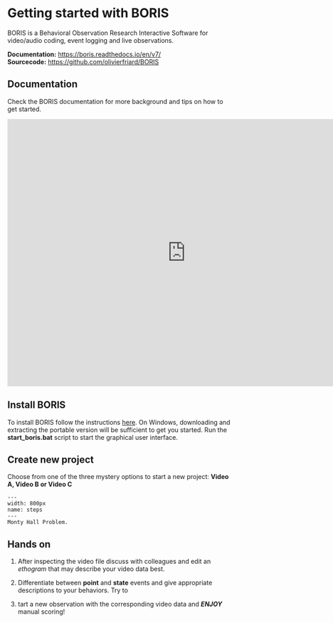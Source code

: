 # Getting started with BORIS

BORIS is a Behavioral Observation Research Interactive Software for video/audio coding, event logging and live observations.

**Documentation:** https://boris.readthedocs.io/en/v7/  
**Sourcecode:** https://github.com/olivierfriard/BORIS

## Documentation
Check the BORIS documentation for more background and tips on how to get started.  

<iframe src="http://www.boris.unito.it/pages/documentation.html" frameborder="0.1" width="800" height="600"></iframe>

## Install BORIS
To install BORIS follow the instructions [here](http://www.boris.unito.it/pages/download_win). On Windows, downloading and extracting the portable version will be sufficient to get you started. Run the **start_boris.bat** script to start the graphical user interface.

## Create new project
Choose from one of the three mystery options to start a new project:
**Video A, Video B or Video C**

```{figure} content/montyhall.jpg
---
width: 800px
name: steps
---
Monty Hall Problem.
```

## Hands on
1. After inspecting the video file discuss with colleagues and edit an *ethogram* that may describe your video data best.   

2. Differentiate between **point** and **state** events and give appropriate descriptions to your behaviors. Try to 
  
3. tart a new observation with the corresponding video data and ***ENJOY*** manual scoring!


